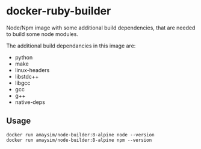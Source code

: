 # docker-ruby-builder
Node/Npm image with some additional build dependencies, that are needed to build some node modules.

The additional build dependancies in this image are:

- python
- make
- linux-headers
- libstdc++
- libgcc
- gcc
- g++
- native-deps

## Usage

    docker run amaysim/node-builder:8-alpine node --version
    docker run amaysim/node-builder:8-alpine npm --version